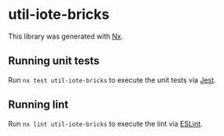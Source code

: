 # util-iote-bricks

This library was generated with [Nx](https://nx.dev).

## Running unit tests

Run `nx test util-iote-bricks` to execute the unit tests via [Jest](https://jestjs.io).

## Running lint

Run `nx lint util-iote-bricks` to execute the lint via [ESLint](https://eslint.org/).
